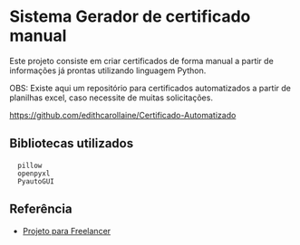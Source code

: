 # Sistema Gerador de certificado manual

Este projeto consiste em criar certificados de forma manual a partir de informações já prontas utilizando linguagem Python.

OBS: Existe aqui um repositório para certificados automatizados a partir de planilhas excel, caso necessite de muitas solicitações.

https://github.com/edithcarollaine/Certificado-Automatizado


## Bibliotecas utilizados

#### 

```
  pillow
  openpyxl
  PyautoGUI
```


## Referência

 - [Projeto para Freelancer](https://www.youtube.com/watch?v=UnfmxnFpfdM)

